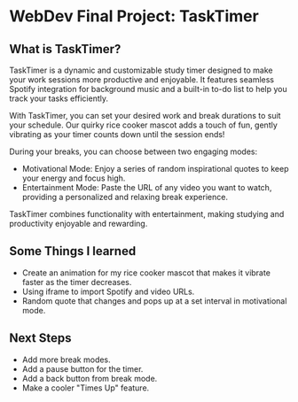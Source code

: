 # WebDev Final Project: TaskTimer

## What is TaskTimer?
TaskTimer is a dynamic and customizable study timer designed to make your work sessions more productive and enjoyable. It features seamless Spotify integration for background music and a built-in to-do list to help you track your tasks efficiently.

With TaskTimer, you can set your desired work and break durations to suit your schedule. Our quirky rice cooker mascot adds a touch of fun, gently vibrating as your timer counts down until the session ends!

During your breaks, you can choose between two engaging modes:
- Motivational Mode: Enjoy a series of random inspirational quotes to keep your energy and focus high.
- Entertainment Mode: Paste the URL of any video you want to watch, providing a personalized and relaxing break experience.

TaskTimer combines functionality with entertainment, making studying and productivity enjoyable and rewarding.

## Some Things I learned
- Create an animation for my rice cooker mascot that makes it vibrate faster as the timer decreases.
- Using iframe to import Spotify and video URLs.
- Random quote that changes and pops up at a set interval in motivational mode.

## Next Steps
- Add more break modes.
- Add a pause button for the timer.
- Add a back button from break mode.
- Make a cooler "Times Up" feature.
